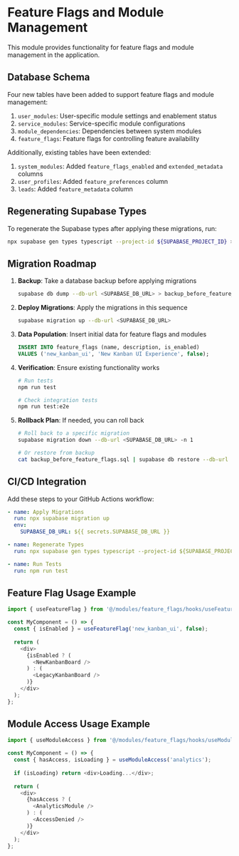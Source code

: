 
# Feature Flags and Module Management

This module provides functionality for feature flags and module management in the application.

## Database Schema

Four new tables have been added to support feature flags and module management:

1. `user_modules`: User-specific module settings and enablement status
2. `service_modules`: Service-specific module configurations
3. `module_dependencies`: Dependencies between system modules
4. `feature_flags`: Feature flags for controlling feature availability

Additionally, existing tables have been extended:

1. `system_modules`: Added `feature_flags_enabled` and `extended_metadata` columns
2. `user_profiles`: Added `feature_preferences` column
3. `leads`: Added `feature_metadata` column

## Regenerating Supabase Types

To regenerate the Supabase types after applying these migrations, run:

```bash
npx supabase gen types typescript --project-id ${SUPABASE_PROJECT_ID} > src/integrations/supabase/types.ts
```

## Migration Roadmap

1. **Backup**: Take a database backup before applying migrations
   ```bash
   supabase db dump --db-url <SUPABASE_DB_URL> > backup_before_feature_flags.sql
   ```

2. **Deploy Migrations**: Apply the migrations in this sequence
   ```bash
   supabase migration up --db-url <SUPABASE_DB_URL>
   ```

3. **Data Population**: Insert initial data for feature flags and modules
   ```sql
   INSERT INTO feature_flags (name, description, is_enabled) 
   VALUES ('new_kanban_ui', 'New Kanban UI Experience', false);
   ```

4. **Verification**: Ensure existing functionality works
   ```bash
   # Run tests
   npm run test
   
   # Check integration tests
   npm run test:e2e
   ```

5. **Rollback Plan**: If needed, you can roll back
   ```bash
   # Roll back to a specific migration
   supabase migration down --db-url <SUPABASE_DB_URL> -n 1
   
   # Or restore from backup
   cat backup_before_feature_flags.sql | supabase db restore --db-url <SUPABASE_DB_URL>
   ```

## CI/CD Integration

Add these steps to your GitHub Actions workflow:

```yaml
- name: Apply Migrations
  run: npx supabase migration up
  env:
    SUPABASE_DB_URL: ${{ secrets.SUPABASE_DB_URL }}

- name: Regenerate Types
  run: npx supabase gen types typescript --project-id ${SUPABASE_PROJECT_ID} > src/integrations/supabase/types.ts

- name: Run Tests
  run: npm run test
```

## Feature Flag Usage Example

```typescript
import { useFeatureFlag } from '@/modules/feature_flags/hooks/useFeatureFlag';

const MyComponent = () => {
  const { isEnabled } = useFeatureFlag('new_kanban_ui', false);
  
  return (
    <div>
      {isEnabled ? (
        <NewKanbanBoard />
      ) : (
        <LegacyKanbanBoard />
      )}
    </div>
  );
};
```

## Module Access Usage Example

```typescript
import { useModuleAccess } from '@/modules/feature_flags/hooks/useModules';

const MyComponent = () => {
  const { hasAccess, isLoading } = useModuleAccess('analytics');
  
  if (isLoading) return <div>Loading...</div>;
  
  return (
    <div>
      {hasAccess ? (
        <AnalyticsModule />
      ) : (
        <AccessDenied />
      )}
    </div>
  );
};
```

